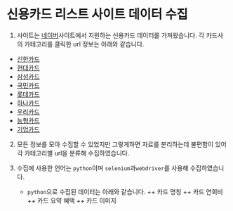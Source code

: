 # 신용카드 리스트 사이트 데이터 수집
1. 사이트는 [네이버](https://naver.com)사이트에서 지원하는 신용카드 데이터를 가져왔습니다.   각 카드사의 카테고리를 클릭한 url 정보는 아래와 같습니다.
  + [신한카드](https://card-search.naver.com/list?companyCode=SH&brandNames=&sortMethod=ri&isRefetch=true&bizType=CPC)
  + [현대카드](https://card-search.naver.com/list?companyCode=HD&brandNames=&sortMethod=ri&isRefetch=true&bizType=CPC)
  + [삼성카드](https://card-search.naver.com/list?companyCode=SS&brandNames=&sortMethod=ri&isRefetch=true&bizType=CPC)
  + [국민카드](https://card-search.naver.com/list?companyCode=KB&brandNames=&sortMethod=ri&isRefetch=true&bizType=CPC)
  + [롯데카드](https://card-search.naver.com/list?companyCode=LO&brandNames=&sortMethod=ri&isRefetch=true&bizType=CPC)
  + [하나카드](https://card-search.naver.com/list?companyCode=SK&brandNames=&sortMethod=ri&isRefetch=true&bizType=CPC)
  + [우리카드](https://card-search.naver.com/list?companyCode=WR&brandNames=&sortMethod=ri&isRefetch=true&bizType=CPC)
  + [농협카드](https://card-search.naver.com/list?companyCode=NH&brandNames=&sortMethod=ri&isRefetch=true&bizType=CPC)
  + [기업카드](https://card-search.naver.com/list?companyCode=IB&brandNames=&sortMethod=ri&isRefetch=true&bizType=CPC)

2. 모든 정보를 모아 수집할 수 있었지만 그렇게하면 자료를 분리하는데 불편함이 있어 각 카테고리별 url을 분류해 수집하였습니다.
  
3. 수집에 사용한 언어는 `python`이며 `selenium`과`webdriver`를 사용해 수집하였습니다.
   + `python`으로 수집된 데이터는 아래와 같습니다.
     ++ 카드 명칭
     ++ 카드 연회비
     ++ 카드 요약 혜택
     ++ 카드 이미지
